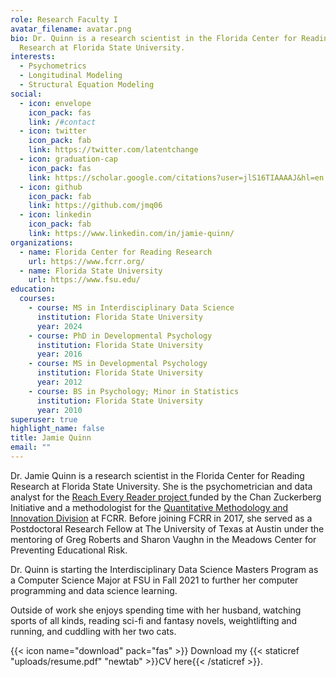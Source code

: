```yaml
---
role: Research Faculty I
avatar_filename: avatar.png
bio: Dr. Quinn is a research scientist in the Florida Center for Reading
  Research at Florida State University.
interests:
  - Psychometrics
  - Longitudinal Modeling
  - Structural Equation Modeling
social:
  - icon: envelope
    icon_pack: fas
    link: /#contact
  - icon: twitter
    icon_pack: fab
    link: https://twitter.com/latentchange
  - icon: graduation-cap
    icon_pack: fas
    link: https://scholar.google.com/citations?user=jlS16TIAAAAJ&hl=en
  - icon: github
    icon_pack: fab
    link: https://github.com/jmq06
  - icon: linkedin
    icon_pack: fab
    link: https://www.linkedin.com/in/jamie-quinn/
organizations:
  - name: Florida Center for Reading Research
    url: https://www.fcrr.org/
  - name: Florida State University
    url: https://www.fsu.edu/
education:
  courses:
    - course: MS in Interdisciplinary Data Science
      institution: Florida State University
      year: 2024
    - course: PhD in Developmental Psychology
      institution: Florida State University
      year: 2016
    - course: MS in Developmental Psychology
      institution: Florida State University
      year: 2012
    - course: BS in Psychology; Minor in Statistics
      institution: Florida State University
      year: 2010
superuser: true
highlight_name: false
title: Jamie Quinn
email: ""
---
```

Dr. Jamie Quinn is a research scientist in the Florida Center for Reading Research at Florida State University. She is the psychometrician and data analyst for the [Reach Every Reader project ](https://reacheveryreader.gse.harvard.edu/)funded by the Chan Zuckerberg Initiative and a methodologist for the [Quantitative Methodology and Innovation Division](qmi.fsu.edu) at FCRR.  Before joining FCRR in 2017, she served as a Postdoctoral Research Fellow at The University of Texas at Austin under the mentoring of Greg Roberts and Sharon Vaughn in the Meadows Center for Preventing Educational Risk. 

Dr. Quinn is starting the Interdisciplinary Data Science Masters Program as a Computer Science Major at FSU in Fall 2021 to further her computer programming and data science learning. 

Outside of work she enjoys spending time with her husband, watching sports of all kinds, reading sci-fi and fantasy novels, weightlifting and running, and cuddling with her two cats.  

{{< icon name="download" pack="fas" >}} Download my {{< staticref "uploads/resume.pdf" "newtab" >}}CV here{{< /staticref >}}.